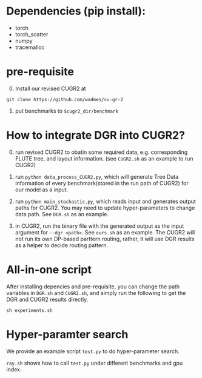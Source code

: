 
# Dependencies (pip install):
+ torch 
+ torch_scatter 
+ numpy
+ tracemalloc


# pre-requisite
0. Install our revised CUGR2 at 

```
git clone https://github.com/wadmes/cu-gr-2
```

1. put benchmarks to `$cugr2_dir/benchmark`

# How to integrate DGR into CUGR2?
0. run revised CUGR2 to obatin some required data, e.g. corresponding FLUTE tree, and layout information. (see `CUGR2.sh` as an example to run CUGR2)

1. run `python data_process_CUGR2.py`, which will generate Tree Data information of every benchmark(stored in the run path of CUGR2) for our model as a input.

2. run `python main_stochastic.py`, which reads input and generates output paths for CUGR2. You may need to update hyper-parameters to change data path. See `DGR.sh` as an example.

3. in CUGR2, run the binary file with the generated output as the input argument for `--dgr <path>`.  See `ours.sh` as an example. The CUGR2 will not run its own DP-based parttern routing, rather, it will use DGR results as a helper to decide routing pattern.

# All-in-one script
After installing depencies and pre-requisite, you can change the path variables in `DGR.sh` and `CUGR2.sh`, and simply run the following to get the DGR and CUGR2 results directly.

```
sh experiments.sh
```


# Hyper-paramter search
We provide an example script `test.py` to do hyper-parameter search.

`ray.sh` shows how to call `test.py` under different benchmarks and gpu index.


